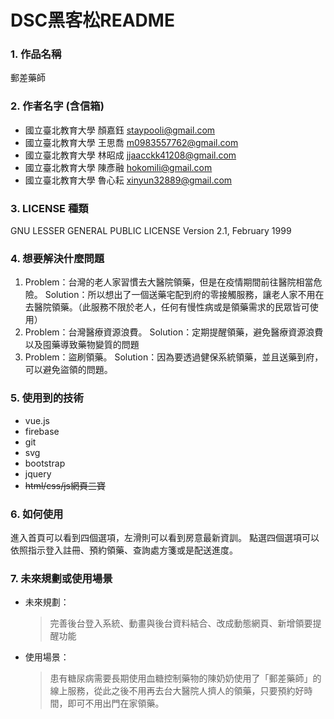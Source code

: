 # DSC黑客松README

### 1. 作品名稱
郵差藥師
### 2. 作者名字 (含信箱)
* 國立臺北教育大學 顏嘉鈺 staypooli@gmail.com
* 國立臺北教育大學 王思喬 m0983557762@gmail.com
* 國立臺北教育大學 林昭成 jjaacckk41208@gmail.com
* 國立臺北教育大學 陳彥融 hokomili@gmail.com
* 國立臺北教育大學 魯心耘 xinyun32889@gmail.com
### 3. LICENSE 種類
GNU LESSER GENERAL PUBLIC LICENSE
Version 2.1, February 1999
### 4. 想要解決什麼問題
1. Problem：台灣的老人家習慣去大醫院領藥，但是在疫情期間前往醫院相當危險。
Solution：所以想出了一個送藥宅配到府的零接觸服務，讓老人家不用在去醫院領藥。（此服務不限於老人，任何有慢性病或是領藥需求的民眾皆可使用）
2. Problem：台灣醫療資源浪費。
Solution：定期提醒領藥，避免醫療資源浪費以及囤藥導致藥物變質的問題
3. Problem：盜刷領藥。
Solution：因為要透過健保系統領藥，並且送藥到府，可以避免盜領的問題。

### 5. 使用到的技術
* vue.js 
* firebase
* git
* svg
* bootstrap
* jquery
* ~~html/css/js網頁三寶~~
### 6. 如何使用
進入首頁可以看到四個選項，左滑則可以看到房意最新資訓。
點選四個選項可以依照指示登入註冊、預約領藥、查詢處方箋或是配送進度。
### 7. 未來規劃或使用場景
* 未來規劃：
  >完善後台登入系統、動畫與後台資料結合、改成動態網頁、新增領要提醒功能
* 使用場景：
  >患有糖尿病需要長期使用血糖控制藥物的陳奶奶使用了「郵差藥師」的線上服務，從此之後不用再去台大醫院人擠人的領藥，只要預約好時間，即可不用出門在家領藥。